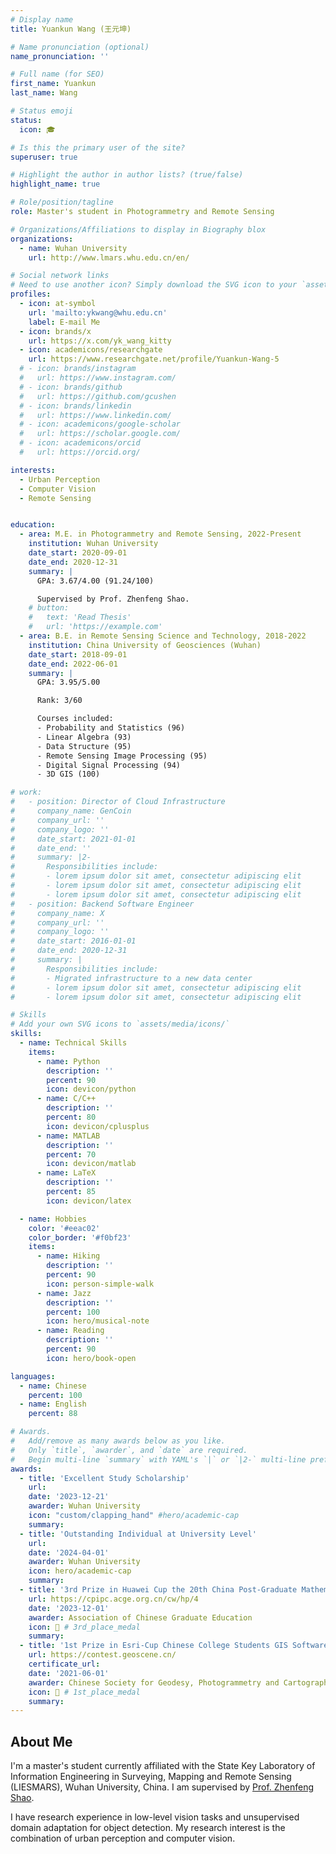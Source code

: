 ```yaml
---
# Display name
title: Yuankun Wang (王元坤)

# Name pronunciation (optional)
name_pronunciation: ''

# Full name (for SEO)
first_name: Yuankun
last_name: Wang

# Status emoji
status:
  icon: 🎓

# Is this the primary user of the site?
superuser: true

# Highlight the author in author lists? (true/false)
highlight_name: true

# Role/position/tagline
role: Master's student in Photogrammetry and Remote Sensing

# Organizations/Affiliations to display in Biography blox
organizations:
  - name: Wuhan University
    url: http://www.lmars.whu.edu.cn/en/

# Social network links
# Need to use another icon? Simply download the SVG icon to your `assets/media/icons/` folder.
profiles:
  - icon: at-symbol
    url: 'mailto:ykwang@whu.edu.cn'
    label: E-mail Me
  - icon: brands/x
    url: https://x.com/yk_wang_kitty
  - icon: academicons/researchgate
    url: https://www.researchgate.net/profile/Yuankun-Wang-5
  # - icon: brands/instagram
  #   url: https://www.instagram.com/
  # - icon: brands/github
  #   url: https://github.com/gcushen
  # - icon: brands/linkedin
  #   url: https://www.linkedin.com/
  # - icon: academicons/google-scholar
  #   url: https://scholar.google.com/
  # - icon: academicons/orcid
  #   url: https://orcid.org/

interests:
  - Urban Perception
  - Computer Vision
  - Remote Sensing


education:
  - area: M.E. in Photogrammetry and Remote Sensing, 2022-Present
    institution: Wuhan University
    date_start: 2020-09-01
    date_end: 2020-12-31
    summary: |
      GPA: 3.67/4.00 (91.24/100)

      Supervised by Prof. Zhenfeng Shao.
    # button:
    #   text: 'Read Thesis'
    #   url: 'https://example.com'
  - area: B.E. in Remote Sensing Science and Technology, 2018-2022
    institution: China University of Geosciences (Wuhan)
    date_start: 2018-09-01
    date_end: 2022-06-01
    summary: |
      GPA: 3.95/5.00

      Rank: 3/60

      Courses included:
      - Probability and Statistics (96)
      - Linear Algebra (93)
      - Data Structure (95)
      - Remote Sensing Image Processing (95)
      - Digital Signal Processing (94)
      - 3D GIS (100)

# work:
#   - position: Director of Cloud Infrastructure
#     company_name: GenCoin
#     company_url: ''
#     company_logo: ''
#     date_start: 2021-01-01
#     date_end: ''
#     summary: |2-
#       Responsibilities include:
#       - lorem ipsum dolor sit amet, consectetur adipiscing elit
#       - lorem ipsum dolor sit amet, consectetur adipiscing elit
#       - lorem ipsum dolor sit amet, consectetur adipiscing elit
#   - position: Backend Software Engineer
#     company_name: X
#     company_url: ''
#     company_logo: ''
#     date_start: 2016-01-01
#     date_end: 2020-12-31
#     summary: |
#       Responsibilities include:
#       - Migrated infrastructure to a new data center
#       - lorem ipsum dolor sit amet, consectetur adipiscing elit
#       - lorem ipsum dolor sit amet, consectetur adipiscing elit

# Skills
# Add your own SVG icons to `assets/media/icons/`
skills:
  - name: Technical Skills
    items:
      - name: Python
        description: ''
        percent: 90
        icon: devicon/python
      - name: C/C++
        description: ''
        percent: 80
        icon: devicon/cplusplus
      - name: MATLAB
        description: ''
        percent: 70
        icon: devicon/matlab
      - name: LaTeX
        description: ''
        percent: 85
        icon: devicon/latex

  - name: Hobbies
    color: '#eeac02'
    color_border: '#f0bf23'
    items:
      - name: Hiking
        description: ''
        percent: 90
        icon: person-simple-walk
      - name: Jazz
        description: ''
        percent: 100
        icon: hero/musical-note
      - name: Reading
        description: ''
        percent: 90
        icon: hero/book-open

languages:
  - name: Chinese
    percent: 100
  - name: English
    percent: 88

# Awards.
#   Add/remove as many awards below as you like.
#   Only `title`, `awarder`, and `date` are required.
#   Begin multi-line `summary` with YAML's `|` or `|2-` multi-line prefix and indent 2 spaces below.
awards:
  - title: 'Excellent Study Scholarship'
    url: 
    date: '2023-12-21'
    awarder: Wuhan University
    icon: "custom/clapping_hand" #hero/academic-cap
    summary:
  - title: 'Outstanding Individual at University Level'
    url: 
    date: '2024-04-01'
    awarder: Wuhan University
    icon: hero/academic-cap
    summary:
  - title: '3rd Prize in Huawei Cup the 20th China Post-Graduate Mathematical Contest in Modeling'
    url: https://cpipc.acge.org.cn/cw/hp/4
    date: '2023-12-01'
    awarder: Association of Chinese Graduate Education
    icon: 🥉 # 3rd_place_medal
    summary: 
  - title: '1st Prize in Esri-Cup Chinese College Students GIS Software Development Contest'
    url: https://contest.geoscene.cn/
    certificate_url: 
    date: '2021-06-01'
    awarder: Chinese Society for Geodesy, Photogrammetry and Cartography
    icon: 🥇 # 1st_place_medal
    summary: 
---
```


## About Me
I'm a master's student currently affiliated with the State Key Laboratory of Information Engineering in Surveying, Mapping and Remote Sensing (LIESMARS), Wuhan University, China. I am supervised by [Prof. Zhenfeng Shao](http://www.lmars.whu.edu.cn/prof_web/shaozhenfeng/index.html).

I have research experience in low-level vision tasks and unsupervised domain adaptation for object detection. My research interest is the combination of urban perception and computer vision.
